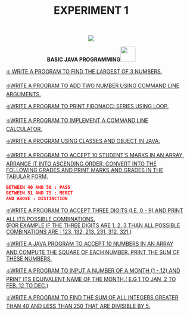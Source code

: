 <h1 align="center">EXPERIMENT 1</h1>
<!-- PROJECT LOGO -->
<br />
<p align="center">
  <a href="https://github.com/DHANOLA/CLASS-NOTIX/tree/root/SEMESTER%204/OBJECT-ORIENTED%20PROGRAMMING%20LAB/EXPERIMENT%201">
    <img src="https://media.giphy.com/media/QU1pSfyEynvgY/giphy.gif" >
  </a>

  

  <p align="center">
  <b>BASIC JAVA PROGRAMMING<img src="https://media.giphy.com/media/xUOxfjsW9fWPqEWouI/giphy.gif" width="40" height="40" /></b>
    <br />
   
  </p>
</p>

<!-- TABLE OF CONTENTS -->
  <ol>
 
<a href="https://github.com/DHANOLA/CLASS-NOTIX/tree/root/SEMESTER%204/OBJECT-ORIENTED%20PROGRAMMING%20LAB/EXPERIMENT%201/1" style="color: ">❇️ WRITE A PROGRAM TO FIND THE LARGEST OF 3 NUMBERS. </a><br />

<a href="https://github.com/DHANOLA/CLASS-NOTIX/tree/root/SEMESTER%204/OBJECT-ORIENTED%20PROGRAMMING%20LAB/EXPERIMENT%201/2" style="color: ">❇️WRITE A PROGRAM TO ADD TWO NUMBER USING COMMAND LINE ARGUMENTS.</a><br />
   
   <a href="https://github.com/DHANOLA/CLASS-NOTIX/tree/root/SEMESTER%204/OBJECT-ORIENTED%20PROGRAMMING%20LAB/EXPERIMENT%201/3" style="color: ">❇️WRITE A PROGRAM TO PRINT FIBONACCI SERIES USING LOOP.</a><br />
  
   <a href="https://github.com/DHANOLA/CLASS-NOTIX/tree/root/SEMESTER%204/OBJECT-ORIENTED%20PROGRAMMING%20LAB/EXPERIMENT%201/4" style="color: ">❇️WRITE A PROGRAM TO IMPLEMENT A COMMAND LINE CALCULATOR.</a><br />
  
   <a href="https://github.com/DHANOLA/CLASS-NOTIX/tree/root/SEMESTER%204/OBJECT-ORIENTED%20PROGRAMMING%20LAB/EXPERIMENT%201/5" style="color: ">❇️WRITE A PROGRAM USING CLASSES AND OBJECT IN JAVA.</a><br />
  
   <a href="https://github.com/DHANOLA/CLASS-NOTIX/tree/root/SEMESTER%204/OBJECT-ORIENTED%20PROGRAMMING%20LAB/EXPERIMENT%201/6" style="color: ">❇️WRITE A PROGRAM TO ACCEPT 10 STUDENT’S MARKS IN AN ARRAY, ARRANGE IT INTO ASCENDING ORDER, CONVERT INTO THE FOLLOWING GRADES AND PRINT MARKS AND GRADES IN THE TABULAR FORM. 
</a><br />
  ```json
  BETWEEN 40 AND 50 : PASS 
  BETWEEN 51 AND 75 : MERIT 
  AND ABOVE : DISTINCTION
  
  ```
  
   <a href="https://github.com/DHANOLA/CLASS-NOTIX/tree/root/SEMESTER%204/OBJECT-ORIENTED%20PROGRAMMING%20LAB/EXPERIMENT%201/7" style="color: ">❇️WRITE A PROGRAM TO ACCEPT THREE DIGITS (I.E. 0 - 9) AND PRINT ALL ITS POSSIBLE COMBINATIONS.  
(FOR EXAMPLE IF THE THREE DIGITS ARE 1, 2, 3 THAN ALL POSSIBLE COMBINATIONS ARE : 123, 132, 
213, 231, 312, 321.)</a><br />
  
   <a href="https://github.com/DHANOLA/CLASS-NOTIX/tree/root/SEMESTER%204/OBJECT-ORIENTED%20PROGRAMMING%20LAB/EXPERIMENT%201/8" style="color: ">❇️WRITE A JAVA PROGRAM TO ACCEPT 10 NUMBERS IN AN ARRAY AND COMPUTE THE SQUARE OF EACH NUMBER. PRINT THE SUM OF THESE NUMBERS.
</a><br />
  
   <a href="https://github.com/DHANOLA/CLASS-NOTIX/tree/root/SEMESTER%204/OBJECT-ORIENTED%20PROGRAMMING%20LAB/EXPERIMENT%201/9" style="color: ">❇️WRITE A PROGRAM TO INPUT A NUMBER OF A MONTH (1 - 12) AND PRINT ITS EQUIVALENT NAME OF 
THE MONTH.( E.G 1 TO JAN, 2 TO FEB. 12 TO DEC.)</a><br />
  
   <a href="https://github.com/DHANOLA/CLASS-NOTIX/tree/root/SEMESTER%204/OBJECT-ORIENTED%20PROGRAMMING%20LAB/EXPERIMENT%201/10" style="color: ">❇️WRITE A PROGRAM TO FIND THE SUM OF ALL INTEGERS GREATER THAN 40 AND LESS THAN 250 THAT ARE DIVISIBLE BY 5.</a><br />
     
    
  </ol>
</details>


  
